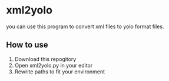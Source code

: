 # xml2yolo
you can use this program to convert xml files to yolo format files.

## How to use
1. Download this repogitory
2. Open xml2yolo.py in your editor
3. Rewrite paths to fit your environment
